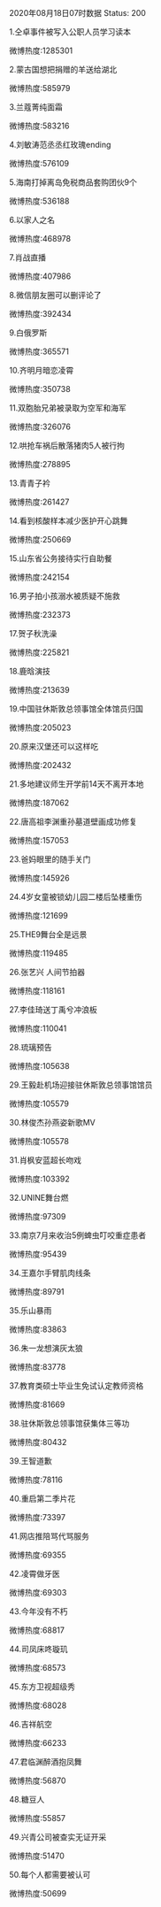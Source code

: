 2020年08月18日07时数据
Status: 200

1.仝卓事件被写入公职人员学习读本

微博热度:1285301

2.蒙古国想把捐赠的羊送给湖北

微博热度:585979

3.兰蔻菁纯面霜

微博热度:583216

4.刘敏涛范丞丞红玫瑰ending

微博热度:576109

5.海南打掉离岛免税商品套购团伙9个

微博热度:536188

6.以家人之名

微博热度:468978

7.肖战直播

微博热度:407986

8.微信朋友圈可以删评论了

微博热度:392434

9.白俄罗斯

微博热度:365571

10.齐明月暗恋凌霄

微博热度:350738

11.双胞胎兄弟被录取为空军和海军

微博热度:326076

12.哄抢车祸后散落猪肉5人被行拘

微博热度:278895

13.青青子衿

微博热度:261427

14.看到核酸样本减少医护开心跳舞

微博热度:250669

15.山东省公务接待实行自助餐

微博热度:242154

16.男子拍小孩溺水被质疑不施救

微博热度:232373

17.贺子秋洗澡

微博热度:225821

18.鹿晗演技

微博热度:213639

19.中国驻休斯敦总领事馆全体馆员归国

微博热度:205023

20.原来汉堡还可以这样吃

微博热度:202432

21.多地建议师生开学前14天不离开本地

微博热度:187062

22.唐高祖李渊重孙墓道壁画成功修复

微博热度:157053

23.爸妈眼里的随手关门

微博热度:145926

24.4岁女童被锁幼儿园二楼后坠楼重伤

微博热度:121699

25.THE9舞台全是远景

微博热度:119485

26.张艺兴 人间节拍器

微博热度:118161

27.李佳琦送丁禹兮冲浪板

微博热度:110041

28.琉璃预告

微博热度:105638

29.王毅赴机场迎接驻休斯敦总领事馆馆员

微博热度:105579

30.林俊杰孙燕姿新歌MV

微博热度:105578

31.肖枫安蓝超长吻戏

微博热度:103392

32.UNINE舞台燃

微博热度:97309

33.南京7月来收治5例蜱虫叮咬重症患者

微博热度:95439

34.王嘉尔手臂肌肉线条

微博热度:89791

35.乐山暴雨

微博热度:83863

36.朱一龙想演灰太狼

微博热度:83778

37.教育类硕士毕业生免试认定教师资格

微博热度:81669

38.驻休斯敦总领事馆获集体三等功

微博热度:80432

39.王智道歉

微博热度:78116

40.重启第二季片花

微博热度:73397

41.网店推陪骂代骂服务

微博热度:69355

42.凌霄做牙医

微博热度:69303

43.今年没有不朽

微博热度:68817

44.司凤床咚璇玑

微博热度:68573

45.东方卫视超级秀

微博热度:68028

46.吉祥航空

微博热度:66233

47.君临渊醉酒抱凤舞

微博热度:56870

48.糖豆人

微博热度:55857

49.兴青公司被查实无证开采

微博热度:51470

50.每个人都需要被认可

微博热度:50699

